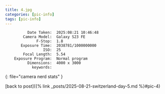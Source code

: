 ```yaml
---
title: 4.jpg
categories: [pic-info]
tags: [pic-info]
---
```


```text
          Date Taken:  2025:08:21 10:46:48
        Camera Model:  Galaxy S23 FE
              F-Stop:  1.8
       Exposure Time:  2038781/1000000000
                 ISO:  25
        Focal Length:  5.54
    Exposure Program:  Normal program
          Dimensions:  4000 x 3000
            keywords:  
```
{: file="camera nerd stats" }

[back to post]({% link _posts/2025-08-21-switzerland-day-5.md %}#pic-4)